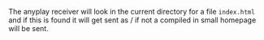 
The anyplay receiver will look in the current directory for a file
`index.html` and if this is found it will get sent as / if not a compiled in
small homepage will be sent.
